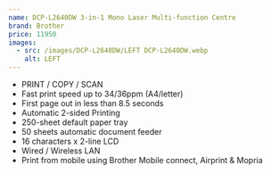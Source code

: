 ```yaml
---
name: DCP-L2640DW 3-in-1 Mono Laser Multi-function Centre
brand: Brother
price: 11950
images:
  - src: /images/DCP-L2640DW/LEFT DCP-L2640DW.webp
    alt: LEFT
---
```


* PRINT / COPY / SCAN
* Fast print speed up to 34/36ppm (A4/letter)
* First page out in less than 8.5 seconds
* Automatic 2-sided Printing
* 250-sheet default paper tray
* 50 sheets automatic document feeder
* 16 characters x 2-line LCD
* Wired / Wireless LAN
* Print from mobile using Brother Mobile connect, Airprint & Mopria
